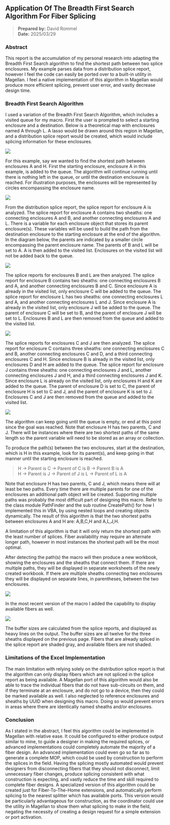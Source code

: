 ## Application Of The Breadth First Search Algorithm For Fiber Splicing
>**Prepared by:** David Rommel  
**Date:** 2025/03/29

### Abstract
This report is the accumulation of my personal research into adapting the Breadth 
First Search algorithm to find the shortest path between two splice enclosures.  My 
example parses data from a distribution splice report, however I feel the code can 
easily be ported over to a built-in utility in Magellan.  I feel a native implementation 
of this algorithm in Magellan would produce more efficient splicing, prevent user error, 
and vastly decrease design time.

### Breadth First Search Algorithm
I used a variation of the Breadth First Search Algorithm, which includes a visited 
queue for my macro.  First the user is prompted to select a starting enclosure and 
a destination.  Below is a theoretical map with enclosures named A through L.  A 
lasso would be drawn around this region in Magellan, and a distribution splice report 
would be created, which would include splicing information for these enclosures.

![](Images/img_001.jpg)

For this example, say we wanted to find the shortest path between enclosures A 
and H.  First the starting enclosure, enclosure A in this example, is added to 
the queue.  The algorithm will continue running until there is nothing left in 
the queue, or until the destination enclosure is reached.  For illustration 
purposes, the enclosures will be represented by circles encompassing the enclosure name.

![](Images/img_002.jpg)

From the distribution splice report, the splice report for enclosure A is analyzed.  The 
splice report for enclosure A contains two sheaths: one connecting enclosures A 
and B, and another connecting enclosures A and L.  There is a variable for each 
enclosure object that stores its parent enclosure(s).  These variables will be 
used to build the path from the destination enclosure to the starting enclosure 
at the end of the algorithm.  In the diagram below, the parents are indicated by 
a smaller circle encompassing the parent enclosure name.  The parents of B and L 
will be set to A.  A is then added to the visited list.  Enclosures on the visited 
list will not be added back to the queue.

![](Images/img_003.jpg)

The splice reports for enclosures B and L are then analyzed.  The splice report 
for enclosure B contains two sheaths: one connecting enclosures B and A, and another 
connecting enclosures B and C.  Since enclosure A is already in the visited list, 
only enclosure C will be added to the queue.  The splice report for enclosure L 
has two sheaths: one connecting enclosures L and A, and another connecting enclosures 
L and J.  Since enclosure A is already in the visited list, only enclosure J will 
be added to the queue.  The parent of enclosure C will be set to B, and the parent 
of enclosure J will be set to L.  Enclosures B and L are then removed from the 
queue and added to the visited list.

![](Images/img_004.jpg)

The splice reports for enclosures C and J are then analyzed.  The splice report 
for enclosure C contains three sheaths: one connecting enclosures C and B, another 
connecting enclosures C and D, and a third connecting enclosures C and H.  Since 
enclosure B is already in the visited list, only enclosures D and H are added to 
the queue.  The splice report for enclosure J contains three sheaths: one connecting 
enclosures J and L, another connecting enclosures J and H, and a third connecting 
enclosures J and K.  Since enclosure L is already on the visited list, only 
enclosures H and K are added to the queue.  The parent of enclosure D is set to C, 
the parent of enclosure H is set to C and J, and the parent of enclosure K is set 
to J.  Enclosures C and J are then removed from the queue and added to the visited list.

![](Images/img_005.jpg)

The algorithm can keep going until the queue is empty, or end at this point since 
the goal was reached.  Note that enclosure H has two parents, C and J.  There will 
be instances where there are two shortest paths of the same length so the parent 
variable will need to be stored as an array or collection.

To produce the path(s) between the two enclosures, start at the destination, which 
is H in this example, look for its parent(s), and keep going in that manner until 
the starting enclosure is reached.

>H → Parent is C → Parent of C is B → Parent B is A  
H → Parent is J → Parent of J is L → Parent of L is A

Note that enclosure H has two parents, C and J, which means there will at least be 
two paths.  Every time there are multiple parents for one of the enclosures an 
additional path object will be created.  Supporting multiple paths was probably 
the most difficult part of designing this macro.  Refer to the class module PathFinder 
and the sub routine CreatePath() for how I implemented this in VBA, by using nested 
loops and creating objects dynamically.  The result of this algorithm is that the 
two shortest paths between enclosures A and H are: A,B,C,H and A,L,J,H.

A limitation of this algorithm is that it will only return the shortest path with 
the least number of splices.  Fiber availability may require an alternate longer 
path, however in most instances the shortest path will be the most optimal.

After detecting the path(s) the macro will then produce a new workbook, showing 
the enclosures and the sheaths that connect them.  If there are multiple paths, 
they will be displayed in separate worksheets of the newly created workbook.  If 
there are multiple sheaths connecting two enclosures they will be displayed on 
separate lines, in parentheses, between the two enclosures.

![](Images/img_006.jpg)

In the most recent version of the macro I added the capability to display 
available fibers as well.

![](Images/img_007.jpg)

The buffer sizes are calculated from the splice reports, and displayed as heavy 
lines on the output.  The buffer sizes are all twelve for the three sheaths 
displayed on the previous page.  Fibers that are already spliced in the splice 
report are shaded gray, and available fibers are not shaded.

### Limitations of the Excel Implementation
The main limitation with relying solely on the distribution splice report is that 
the algorithm can only display fibers which are not spliced in the splice report as 
being available.  A Magellan port of this algorithm would also be able to trace the 
individual fibers that do not have sub-circuits on them, and if they terminate at an 
enclosure, and do not go to a device, then they could be marked available as 
well.  I also neglected to reference enclosures and sheaths by UUID when designing 
this macro.  Doing so would prevent errors in areas where there are identically 
named sheaths and/or enclosures.

### Conclusion
As I stated in the abstract, I feel this algorithm could be implemented in Magellan 
with relative ease.  It could be configured to either produce output similar to mine, 
to guide a designer in making the required splices, or advanced implementations could 
completely automate the majority of a fiber design.  An advanced implementation 
could even go so far as to generate a complete MOP, which could be used by construction 
to perform the splices in the field.  Having the splicing mostly automated would 
prevent designers from disconnecting fibers that they should not disconnect, limit 
unnecessary fiber changes, produce splicing consistent with what construction is 
expecting, and vastly reduce the time and skill required to complete fiber 
designs.  A specialized version of this algorithm could be created just for 
Fiber-To-The-Home extensions, and automatically perform splicing to the nearest 
splitter which has available ports.  This version would be particularly advantageous 
for construction, as the coordinator could use the utility in Magellan to show them 
what splicing to make in the field, negating the necessity of creating a design 
request for a simple extension or port activation. 
